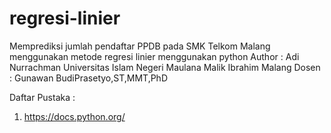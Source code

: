# regresi-linier
Memprediksi jumlah pendaftar PPDB pada SMK Telkom Malang menggunakan metode regresi linier menggunakan python
Author : Adi Nurrachman
Universitas Islam Negeri Maulana Malik Ibrahim Malang
Dosen : Gunawan BudiPrasetyo,ST,MMT,PhD

Daftar Pustaka :
1. https://docs.python.org/
